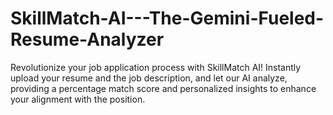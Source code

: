 # SkillMatch-AI---The-Gemini-Fueled-Resume-Analyzer
Revolutionize your job application process with SkillMatch AI! Instantly upload your resume and the job description, and let our AI analyze, providing a percentage match score and personalized insights to enhance your alignment with the position.

